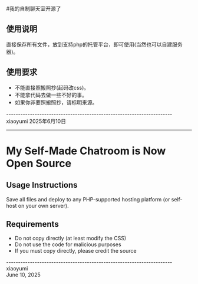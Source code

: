 #我的自制聊天室开源了

## 使用说明
直接保存所有文件，放到支持php的托管平台，即可使用(当然也可以自建服务器)。

## 使用要求
- 不能直接照搬照抄(起码改css)。
- 不能拿代码去做一些不好的事。
- 如果你非要照搬照抄，请标明来源。

----------------------------------------------------------------------xiaoyumi
                                     2025年6月10日

---

# My Self-Made Chatroom is Now Open Source

## Usage Instructions  
Save all files and deploy to any PHP-supported hosting platform (or self-host on your own server).  

## Requirements  
- Do not copy directly (at least modify the CSS)  
- Do not use the code for malicious purposes  
- If you must copy directly, please credit the source  

----------------------------------------------------------------------xiaoyumi  
                                     June 10, 2025